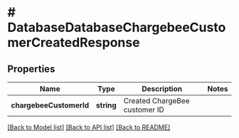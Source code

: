 # # DatabaseDatabaseChargebeeCustomerCreatedResponse

## Properties

Name | Type | Description | Notes
------------ | ------------- | ------------- | -------------
**chargebeeCustomerId** | **string** | Created ChargeBee customer ID |

[[Back to Model list]](../../README.md#models) [[Back to API list]](../../README.md#endpoints) [[Back to README]](../../README.md)

